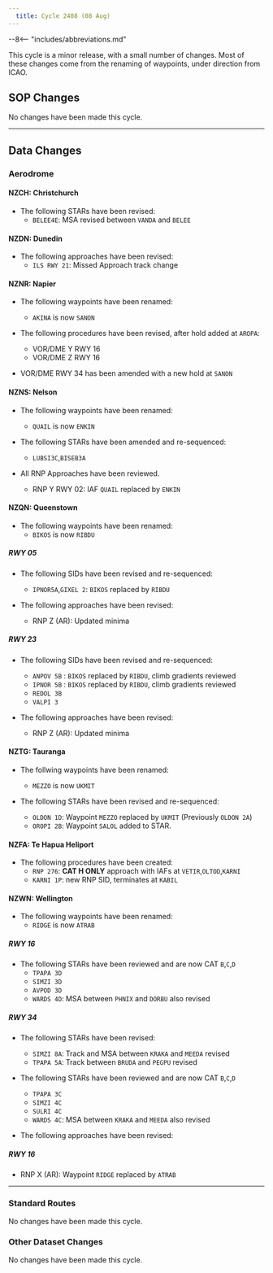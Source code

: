 ```yaml
---
  title: Cycle 2408 (08 Aug)
---
```


--8<-- "includes/abbreviations.md"

This cycle is a minor release, with a small number of changes. Most of these changes come from the renaming of waypoints, under direction from ICAO. 

## SOP Changes

No changes have been made this cycle.

-----

## Data Changes

### Aerodrome

#### NZCH: Christchurch

- The following STARs have been revised:
    - `BELEE4E`: MSA revised between `VANDA` and `BELEE`
  
#### NZDN: Dunedin

- The following approaches have been revised:
    - `ILS RWY 21`: Missed Approach track change


#### NZNR: Napier

- The following waypoints have been renamed:
    - `AKINA` is now `SANON`

- The following procedures have been revised, after hold added at `AROPA`:
    - VOR/DME Y RWY 16
    - VOR/DME Z RWY 16

- VOR/DME RWY 34 has been amended with a new hold at `SANON`

#### NZNS: Nelson

- The following waypoints have been renamed:
    - `QUAIL` is now `ENKIN`

- The following STARs have been amended and re-sequenced:
    - `LUBSI3C`,`BISEB3A`
  

- All RNP Approaches have been reviewed.
    - RNP Y RWY 02: IAF `QUAIL` replaced by `ENKIN`

#### NZQN: Queenstown

- The following waypoints have been renamed:
    - `BIKOS` is now `RIBDU`

##### RWY 05

- The following SIDs have been revised and re-sequenced: 
    - `IPNOR5A`,`GIXEL 2`: `BIKOS` replaced by `RIBDU`

- The following approaches have been revised:
    - RNP Z (AR): Updated minima

##### RWY 23

- The following SIDs have been revised and re-sequenced: 
    - `ANPOV 5B` : `BIKOS` replaced by `RIBDU`, climb gradients reviewed
    - `IPNOR 5B` : `BIKOS` replaced by `RIBDU`, climb gradients reviewed
    - `REDOL 3B`
    - `VALPI 3`

- The following approaches have been revised:
    - RNP Z (AR): Updated minima

#### NZTG: Tauranga

- The follwing waypoints have been renamed:
    - `MEZZO` is now `UKMIT`

- The following STARs have been revised and re-sequenced:
    - `OLDON 1D`: Waypoint `MEZZO` replaced by `UKMIT` (Previously `OLDON 2A`)
    - `OROPI 2B`: Waypoint `SALOL` added to STAR.

#### NZFA: Te Hapua Heliport

- The following procedures have been created:
    - `RNP 276`: **CAT H ONLY** approach with IAFs at `VETIR`,`OLTOD`,`KARNI`
    - `KARNI 1P`: new RNP SID, terminates at `KABIL`

#### NZWN: Wellington

- The following waypoints have been renamed:
    - `RIDGE` is now `ATRAB`

  
##### RWY 16

- The following STARs have been reviewed and are now CAT `B`,`C`,`D`
   - `TPAPA 3D`
   - `SIMZI 3D`
   - `AVPOD 3D`
   - `WARDS 4D`: MSA between `PHNIX` and `DORBU` also revised


##### RWY 34

- The following STARs have been revised:
    - `SIMZI 8A`: Track and MSA between `KRAKA` and `MEEDA` revised
    - `TPAPA 5A`: Track between `BRUDA` and `PEGPU` revised

    
- The following STARs have been reviewed and are now CAT `B`,`C`,`D`
   - `TPAPA 3C`
   - `SIMZI 4C`
   - `SULRI 4C`
   - `WARDS 4C`: MSA between `KRAKA` and `MEEDA` also revised


- The following approaches have been revised:

##### RWY 16

- RNP X (AR): Waypoint `RIDGE` replaced by `ATRAB`

-----

### Standard Routes

No changes have been made this cycle.

### Other Dataset Changes

No changes have been made this cycle.

